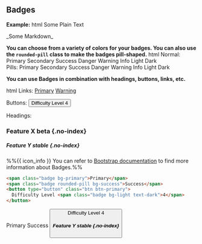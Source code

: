 ## Badges

**Example:**
<include src="codeAndOutput.md" boilerplate >
<variable name="highlightStyle">html</variable>
<variable name="code">
<span class="badge bg-primary">
Some Plain Text
</span>

<span class="badge bg-primary">
<md>_Some Markdown_</md>
</span>
</variable>
</include>

**You can choose from a variety of colors for your badges.  You can also use the `rounded-pill` class to make the badges pill-shaped.**
<include src="codeAndOutput.md" boilerplate >
<variable name="highlightStyle">html</variable>
<variable name="code">
Normal:
<span class="badge bg-primary">Primary</span>
<span class="badge bg-secondary">Secondary</span>
<span class="badge bg-success">Success</span>
<span class="badge bg-danger">Danger</span>
<span class="badge bg-warning text-dark">Warning</span>
<span class="badge bg-info text-dark">Info</span>
<span class="badge bg-light text-dark">Light</span>
<span class="badge bg-dark">Dark</span>
<br>Pills:
<span class="badge rounded-pill bg-primary">Primary</span>
<span class="badge rounded-pill bg-secondary">Secondary</span>
<span class="badge rounded-pill bg-success">Success</span>
<span class="badge rounded-pill bg-danger">Danger</span>
<span class="badge rounded-pill bg-warning text-dark">Warning</span>
<span class="badge rounded-pill bg-info text-dark">Info</span>
<span class="badge rounded-pill bg-light text-dark">Light</span>
<span class="badge rounded-pill bg-dark">Dark</span>
</variable>
</include>

**You can use Badges in combination with headings, buttons, links, etc.**

<include src="codeAndOutput.md" boilerplate >
<variable name="highlightStyle">html</variable>
<variable name="code">
Links:
<a href="#" class="badge bg-primary">Primary</a>
<a href="#" class="badge rounded-pill bg-warning text-dark">Warning</a>

Buttons:
<button type="button" class="btn btn-primary">
  Difficulty Level <span class="badge bg-light text-dark">4</span>
</button>

Headings:

### Feature X <span class="badge bg-danger">beta</span> {.no-index}
##### Feature Y <span class="badge rounded-pill bg-success">stable</span> {.no-index}
</variable>
</include>


<div class="indented">

%%{{ icon_info }} You can refer to [Bootstrap documentation](https://getbootstrap.com/docs/5.1/components/badge/) to find more information about Badges.%%
</div>


<div id="short" class="d-none">

```markdown
<span class="badge bg-primary">Primary</span>
<span class="badge rounded-pill bg-success">Success</span>
<button type="button" class="btn btn-primary">
  Difficulty Level <span class="badge bg-light text-dark">4</span>
</button>
```
</div>

<div id="examples" class="d-none">

<span class="badge bg-primary">Primary</span>
<span class="badge rounded-pill bg-success">Success</span>
<button type="button" class="btn btn-primary">
  Difficulty Level <span class="badge bg-light text-dark">4</span>
##### Feature Y <span class="badge rounded-pill bg-warning text-dark">stable</span> {.no-index}
</button>
</div>
